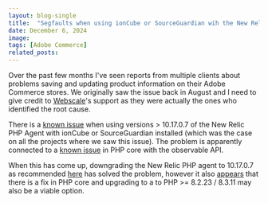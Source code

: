```yaml
---
layout: blog-single
title:  "Segfaults when using ionCube or SourceGuardian wih the New Relic PHP Agent"
date: December 6, 2024
image: 
tags: [Adobe Commerce]
related_posts:
---
```


Over the past few months I've seen reports from multiple clients about problems saving and updating product information on their Adobe Commerce stores. We originally saw the issue back in August and I need to give credit to [Webscale](https://www.webscale.com/)'s support as they were actually the ones who identified the root cause.

<!-- excerpt_separator -->

There is a [known issue](https://github.com/newrelic/newrelic-php-agent/issues/873) when using versions > 10.17.0.7 of the New Relic PHP Agent with ionCube or SourceGuardian installed (which was the case on all the projects where we saw this issue). The problem is apparently connected to a [known issue](https://github.com/php/php-src/issues/13817) in PHP core with the observable API. 

When this has come up, downgrading the New Relic PHP agent to 10.17.0.7 as recommended [here](https://github.com/newrelic/newrelic-php-agent/issues/873#issuecomment-2088302068) has solved the problem, however it also [appears](https://github.com/php/php-src/issues/13817#issuecomment-2284464083) that there is a fix in PHP core and upgrading to a to PHP >= 8.2.23 / 8.3.11 may also be a viable option.
